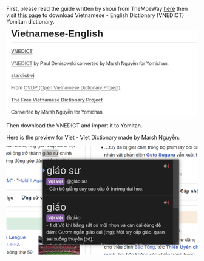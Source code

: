 First, please read the guide written by shoui from TheMoeWay [here]() then visit [this page](https://github.com/MarvNC/yomichan-dictionaries?tab=readme-ov-file#vietnamese-english) to download Vietnamese - English Dictionary (VNEDICT) Yomitan dictionary.

![viet-eng-dictionary](./Image/vie-eng-dictionary.png)

Then download the VNEDICT and import it to Yomitan.

Here is the preview for Viet - Viet Dictionary made by Marsh Nguyễn:

![viet-viet-dictionary](./Image/preview1.png)

